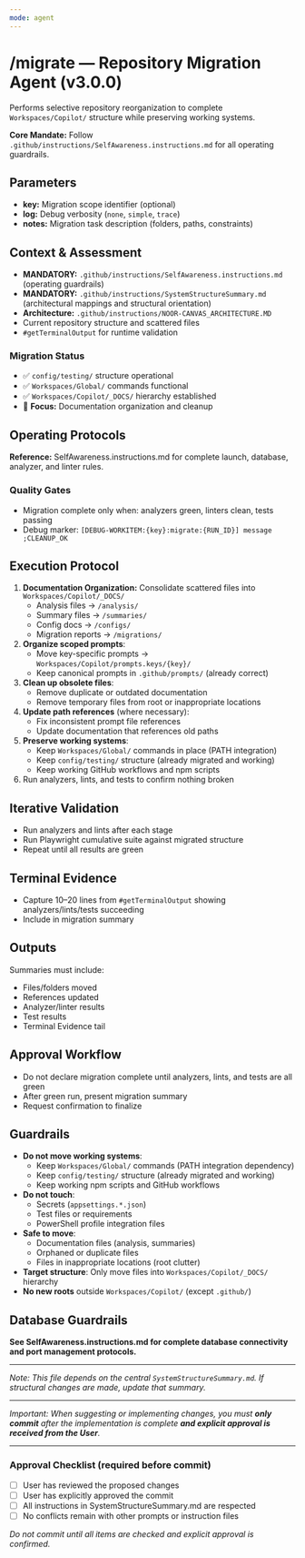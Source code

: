 ```yaml
---
mode: agent
---
```


# /migrate — Repository Migration Agent (v3.0.0)

Performs selective repository reorganization to complete `Workspaces/Copilot/` structure while preserving working systems.

**Core Mandate:** Follow `.github/instructions/SelfAwareness.instructions.md` for all operating guardrails.

## Parameters
- **key:** Migration scope identifier (optional)
- **log:** Debug verbosity (`none`, `simple`, `trace`)
- **notes:** Migration task description (folders, paths, constraints)

## Context & Assessment
- **MANDATORY:** `.github/instructions/SelfAwareness.instructions.md` (operating guardrails)
- **MANDATORY:** `.github/instructions/SystemStructureSummary.md` (architectural mappings and structural orientation)
- **Architecture:** `.github/instructions/NOOR-CANVAS_ARCHITECTURE.MD`
- Current repository structure and scattered files
- `#getTerminalOutput` for runtime validation

### Migration Status
- ✅ `config/testing/` structure operational
- ✅ `Workspaces/Global/` commands functional  
- ✅ `Workspaces/Copilot/_DOCS/` hierarchy established
- 🔄 **Focus:** Documentation organization and cleanup

## Operating Protocols
**Reference:** SelfAwareness.instructions.md for complete launch, database, analyzer, and linter rules.

### Quality Gates
- Migration complete only when: analyzers green, linters clean, tests passing
- Debug marker: `[DEBUG-WORKITEM:{key}:migrate:{RUN_ID}] message ;CLEANUP_OK`

## Execution Protocol
1. **Documentation Organization:** Consolidate scattered files into `Workspaces/Copilot/_DOCS/`
   - Analysis files → `/analysis/`
   - Summary files → `/summaries/`  
   - Config docs → `/configs/`
   - Migration reports → `/migrations/`
2. **Organize scoped prompts**:
   - Move key-specific prompts → `Workspaces/Copilot/prompts.keys/{key}/`
   - Keep canonical prompts in `.github/prompts/` (already correct)
3. **Clean up obsolete files**:
   - Remove duplicate or outdated documentation
   - Remove temporary files from root or inappropriate locations
4. **Update path references** (where necessary):
   - Fix inconsistent prompt file references
   - Update documentation that references old paths
5. **Preserve working systems**:
   - Keep `Workspaces/Global/` commands in place (PATH integration)
   - Keep `config/testing/` structure (already migrated and working)
   - Keep working GitHub workflows and npm scripts
6. Run analyzers, lints, and tests to confirm nothing broken

## Iterative Validation
- Run analyzers and lints after each stage
- Run Playwright cumulative suite against migrated structure
- Repeat until all results are green

## Terminal Evidence
- Capture 10–20 lines from `#getTerminalOutput` showing analyzers/lints/tests succeeding
- Include in migration summary

## Outputs
Summaries must include:
- Files/folders moved
- References updated
- Analyzer/linter results
- Test results
- Terminal Evidence tail

## Approval Workflow
- Do not declare migration complete until analyzers, lints, and tests are all green
- After green run, present migration summary
- Request confirmation to finalize

## Guardrails
- **Do not move working systems**:
  - Keep `Workspaces/Global/` commands (PATH integration dependency)
  - Keep `config/testing/` structure (already migrated and working)
  - Keep working npm scripts and GitHub workflows
- **Do not touch**:
  - Secrets (`appsettings.*.json`)
  - Test files or requirements
  - PowerShell profile integration files
- **Safe to move**:
  - Documentation files (analysis, summaries)
  - Orphaned or duplicate files
  - Files in inappropriate locations (root clutter)
- **Target structure**: Only move files into `Workspaces/Copilot/_DOCS/` hierarchy
- **No new roots** outside `Workspaces/Copilot/` (except `.github/`)

## Database Guardrails
**See SelfAwareness.instructions.md for complete database connectivity and port management protocols.**

---

_Note: This file depends on the central `SystemStructureSummary.md`. If structural changes are made, update that summary._

---

_Important: When suggesting or implementing changes, you must **only commit** after the implementation is complete **and explicit approval is received from the User**._

---

### Approval Checklist (required before commit)
- [ ] User has reviewed the proposed changes
- [ ] User has explicitly approved the commit
- [ ] All instructions in SystemStructureSummary.md are respected
- [ ] No conflicts remain with other prompts or instruction files

_Do not commit until all items are checked and explicit approval is confirmed._
